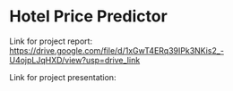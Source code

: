 # Hotel Price Predictor

Link for project report: https://drive.google.com/file/d/1xGwT4ERq39IPk3NKis2_-U4ojpLJqHXD/view?usp=drive_link

Link for project presentation: 

